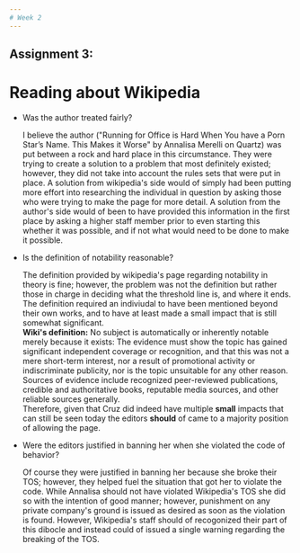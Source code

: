 ```yaml
---
# Week 2
---
```

## Assignment 3:

# Reading about Wikipedia

  * Was the author treated fairly?  
  
    I believe the author ("Running for Office is Hard When You have a Porn Star’s Name. This Makes it Worse" by Annalisa Merelli on Quartz) was put between a rock and hard place in this circumstance. They were trying to create a solution to a problem that most definitely existed; however, they did not take into account the rules sets that were put in place. A solution from wikipedia's side would of simply had been putting more effort into researching the individual in question by asking those who were trying to make the page for more detail. A solution from the author's side would of been to have provided this information in the first place by asking a higher staff member prior to even starting this whether it was possible, and if not what would need to be done to make it possible. 
    
  *  Is the definition of notability reasonable?  
  
     The definition provided by wikipedia's page regarding notability in theory is fine; however, the problem was not the definition but rather those in charge in deciding what the threshold line is, and where it ends. The definition required an indiviudal to have been mentioned beyond their own works, and to have at least made a small impact that is still somewhat significant.  
    __Wiki's definition:__
    No subject is automatically or inherently notable merely because it exists: The evidence must show the topic has gained significant independent coverage or recognition, and that this was not a mere short-term interest, nor a result of promotional activity or indiscriminate publicity, nor is the topic unsuitable for any other reason. Sources of evidence include recognized peer-reviewed publications, credible and authoritative books, reputable media sources, and other reliable sources generally.    
    Therefore, given that Cruz did indeed have multiple __small__ impacts that can still be seen today the editors __should__ of came to a majority position of allowing the page.   
    
  * Were the editors justified in banning her when she violated the code of behavior?  
  
    Of course they were justified in banning her because she broke their TOS; however, they helped fuel the situation that got her to violate the code. While Annalisa should not have violated Wikipedia's TOS she did so with the intention of good manner; however, punishment on any private company's ground is issued as desired as soon as the violation is found. However, Wikipedia's staff should of recogonized their part of this dibocle and instead could of issued a single warning regarding the breaking of the TOS. 
